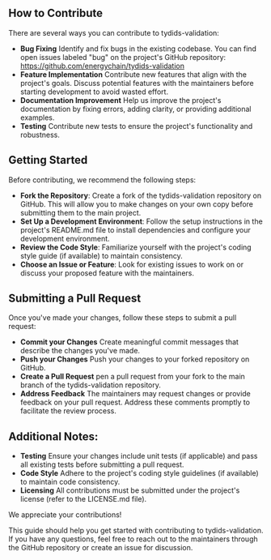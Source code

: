 ## How to Contribute

There are several ways you can contribute to tydids-validation:

- **Bug Fixing** Identify and fix bugs in the existing codebase. You can find open issues labeled "bug" on the project's GitHub repository: https://github.com/energychain/tydids-validation
- **Feature Implementation** Contribute new features that align with the project's goals. Discuss potential features with the maintainers before starting development to avoid wasted effort.
- **Documentation Improvement** Help us improve the project's documentation by fixing errors, adding clarity, or providing additional examples.
- **Testing** Contribute new tests to ensure the project's functionality and robustness.

## Getting Started

Before contributing, we recommend the following steps:

- **Fork the Repository**: Create a fork of the tydids-validation repository on GitHub. This will allow you to make changes on your own copy before submitting them to the main project.
- **Set Up a Development Environment**: Follow the setup instructions in the project's README.md file to install dependencies and configure your development environment.
- **Review the Code Style**: Familiarize yourself with the project's coding style guide (if available) to maintain consistency.
- **Choose an Issue or Feature**: Look for existing issues to work on or discuss your proposed feature with the maintainers.

## Submitting a Pull Request
Once you've made your changes, follow these steps to submit a pull request:

- **Commit your Changes** Create meaningful commit messages that describe the changes you've made.
- **Push your Changes** Push your changes to your forked repository on GitHub.
- **Create a Pull Request** pen a pull request from your fork to the main branch of the tydids-validation repository.
- **Address Feedback** The maintainers may request changes or provide feedback on your pull request. Address these comments promptly to facilitate the review process.

## Additional Notes:
- **Testing** Ensure your changes include unit tests (if applicable) and pass all existing tests before submitting a pull request.
- **Code Style** Adhere to the project's coding style guidelines (if available) to maintain code consistency.
- **Licensing** All contributions must be submitted under the project's license (refer to the LICENSE.md file).

We appreciate your contributions!

This guide should help you get started with contributing to tydids-validation. If you have any questions, feel free to reach out to the maintainers through the GitHub repository or create an issue for discussion.
